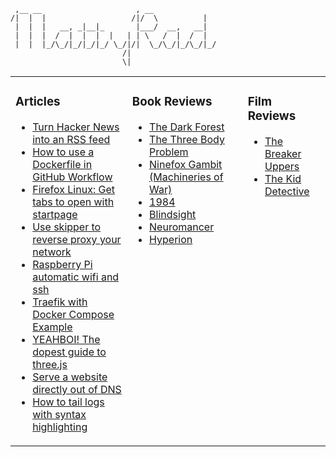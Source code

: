 ```
 ,__ __                     , __              
/|  |  |                   /|/  \          |  
 |  |  |   __, _|__|_       |___/  __,   __|  
 |  |  |  /  |  |  |  |   | | \   /  |  /  |  
 |  |  |_/\_/|_/|_/|_/ \_/|/|  \_/\_/|_/\_/|_/
                         /|                   
                         \|                   
```



<table><tr><td valign="top">

### Articles
- [Turn Hacker News into an RSS feed](https://soapstone.mradford.com/hn-rss-guide/)
- [How to use a Dockerfile in GitHub Workflow](https://soapstone.mradford.com/running-docker-in-github-workflow/)
- [Firefox Linux: Get tabs to open with startpage](https://soapstone.mradford.com/firefox-get-tabs-to-open-with-custom-startpage/)
- [Use skipper to reverse proxy your network](https://soapstone.mradford.com/skipper-reverse-proxy-guide/)
- [Raspberry Pi automatic wifi and ssh](https://soapstone.mradford.com/raspberry-pi-automatic-wifi-and-ssh/)
- [Traefik with Docker Compose Example](https://soapstone.mradford.com/traefik-docker-compose-example/)
- [YEAHBOI! The dopest guide to three.js](https://soapstone.mradford.com/yeahboi-with-threejs/)
- [Serve a website directly out of DNS](https://soapstone.mradford.com/serve-a-website-directly-out-of-dns/)
- [How to tail logs with syntax highlighting](https://soapstone.mradford.com/tail-logs-with-syntax-highlighting/)
</td><td valign="top">

### Book Reviews
- [The Dark Forest](https://books.mradford.com/the-dark-forest/)
- [The Three Body Problem](https://books.mradford.com/the-three-body-problem/)
- [Ninefox Gambit (Machineries of War)](https://books.mradford.com/ninefox-gambit/)
- [1984](https://books.mradford.com/1984/)
- [Blindsight](https://books.mradford.com/blindsight/)
- [Neuromancer](https://books.mradford.com/neuromancer/)
- [Hyperion](https://books.mradford.com/hyperion/)
</td><td valign="top">

### Film Reviews
- [The Breaker Uppers](https://film.mradford.com/the-breaker-uppers/)
- [The Kid Detective](https://film.mradford.com/the-kid-detective/)
</td></tr></table>

